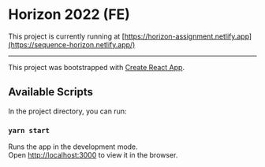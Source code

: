# Horizon 2022 (FE)
This project is currently running at [https://horizon-assignment.netlify.app](https://sequence-horizon.netlify.app/)

-------------------------------------------------------------------------------

This project was bootstrapped with [Create React App](https://github.com/facebook/create-react-app).

## Available Scripts

In the project directory, you can run:

### `yarn start`

Runs the app in the development mode.\
Open [http://localhost:3000](http://localhost:3000) to view it in the browser.
